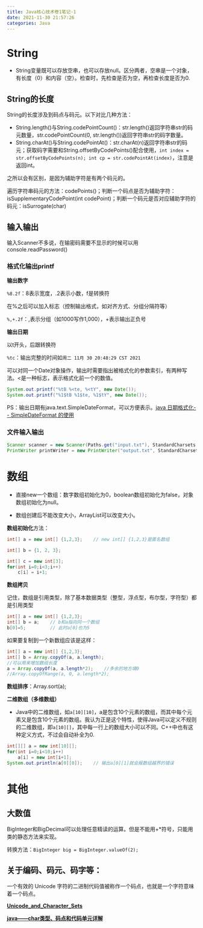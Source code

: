 ```yaml
---
title: Java核心技术卷1笔记-1
date: 2021-11-30 21:57:26
categories: Java
---
```


# String

- String变量既可以存放空串，也可以存放null。区分两者，空串是一个对象，有长度（0）和内容（空）。检查时，先检查是否为空，再检查长度是否为0.

## String的长度

String的长度涉及到码点与码元。以下对比几种方法：

- String.length()与String.codePointCount()：str.length()返回字符串str的码元数量，str.codePointCount(0, str.length())返回字符串str的码字数量。
- String.charAt()与String.codePointAt()：str.charAt(n)返回字符串str的码元；获取码字需要和String.offsetByCodePoints()配合使用，`int index = str.offsetByCodePoints(n); int cp = str.codePointAt(index)`，注意是返回int。

之所以会有区别，是因为辅助字符是有两个码元的。

遍历字符串码元的方法：codePoints()；判断一个码点是否为辅助字符：isSupplementaryCodePoint(int codePoint)；判断一个码元是否对应辅助字符的码元：isSurrogate(char)

## 输入输出

输入Scanner不多说，在输密码需要不显示的时候可以用console.readPassword()

### 格式化输出printf

**输出数字**

`%8.2f`：8表示宽度，.2表示小数，f是转换符

在%之后可以加入标志（控制输出格式，如对齐方式、分组分隔符等）

`%,+.2f`：,表示分组（如1000写作1,000），+表示输出正负号

**输出日期**

以t开头，后跟转换符

`%tc`：输出完整的时间如`周二 11月 30 20:48:29 CST 2021`

可以对同一个Date对象操作，输出时需要指出被格式化的参数索引，有两种写法。<是一种标志，表示格式化前一个的数值。

```java
System.out.printf("%tB %<te, %<tY", new Date());
System.out.printf("%1$tB %1$te, %1$tY", new Date());
```

PS：输出日期有java.text.SimpleDateFormat，可以方便表示。[java 日期格式化-- SimpleDateFormat 的使用](https://blog.csdn.net/qq_27093465/article/details/53034427)

### 文件输入输出

```java
Scanner scanner = new Scanner(Paths.get("input.txt"), StandardCharsets.UTF_8);
PrintWriter printWriter = new PrintWriter("output.txt", StandardCharsets.UTF_8);
```

# 数组

- 直接new一个数组：数字数组初始化为0，boolean数组初始化为false，对象数组初始化为null。

- 数组创建后不能改变大小，ArrayList可以改变大小。

**数组初始化**方法：

```java
int[] a = new int[] {1,2,3};	// new int[] {1,2,3}是匿名数组

int[] b = {1, 2, 3};

int[] c = new int[3];
for(int i=0;i<3;i++)
    c[i] = i+1;
```

**数组拷贝**

记住，数组是引用类型，除了基本数据类型（整型，浮点型，布尔型，字符型）都是引用类型

```java
int[] a = new int[] {1,2,3};
int[] b = a;	// b和a指向同一个数组
b[0]=5;			// 此时a[0]也为5
```

如果要复制到一个新数组应该是这样：

```java
int[] a = new int[] {1,2,3};
int[] b = Array.copyOf(a, a.length);
//可以用来增加数组长度
a = Array.copyOf(a, a.length*2);	//多余的地方填0
//Array.copyOfRange(a, 0, a.length*2);
```

**数组排序**：Array.sort(a);

**二维数组（多维数组）**

- Java中的二维数组，如`a[10][10]`，a是包含10个元素的数组，而其中每个元素又是包含10个元素的数组。我认为正是这个特性，使得Java可以定义不规则的二维数组，即`a[10][]`，其中每一行上的数组大小可以不同。C++中也有这种定义方式，不过会自动补全为0.

```java
int[][] a = new int[10][];
for(int i=0;i<10;i++)
    a[i] = new int[i+1];
System.out.println(a[0][0]);	// 输出a[0][1]就会报数组越界的错误
```



# 其他

## 大数值

BigInteger和BigDecimal可以处理任意精读的运算。但是不能用+*符号，只能用类的静态方法来实现。

转换方法：`BigInteger big = BigInteger.valueOf(2);`



## 关于编码、码元、码字等：

一个有效的 Unicode 字符的二进制代码值被称作一个码点，也就是一个字符意味着一个码点。

[**Unicode_and_Character_Sets**](https://github.com/acmerfight/insight_python/blob/master/Unicode_and_Character_Sets.md)

[**java——char类型、码点和代码单元详解**](https://blog.csdn.net/so_geili/article/details/105477780)

